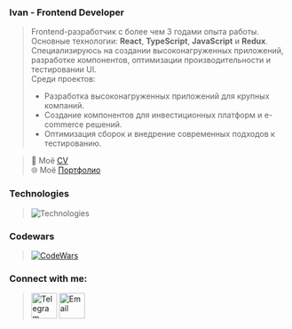 ### Ivan - Frontend Developer
> Frontend-разработчик с более чем 3 годами опыта работы. Основные технологии: **React**, **TypeScript**, **JavaScript** и **Redux**. Специализируюсь на создании высоконагруженных приложений, разработке компонентов, оптимизации производительности и тестировании UI.  
> Среди проектов:  
> - Разработка высоконагруженных приложений для крупных компаний.  
> - Создание компонентов для инвестиционных платформ и e-commerce решений.  
> - Оптимизация сборок и внедрение современных подходов к тестированию.

> 📄 Моё [CV](https://alyakin.art/CV.pdf "CV.pdf")  
> 🌐 Моё [Портфолио](https://alyakin.art "alyakin.art")  

### Technologies
> ![Technologies](https://skillicons.dev/icons?i=html,css,js,ts,react,redux,nextjs,nodejs,tailwind,git,deno,jest&perline=6)  

### Codewars 
> [<img alt="CodeWars" src="https://www.codewars.com/users/JosefK/badges/large"/>](https://www.codewars.com/users/JosefK)  

### Connect with me:
> [<img alt="Telegram" width="46px" src="https://cdn-icons-png.flaticon.com/512/2504/2504941.png"/>](https://t.me/josefk_ru) [<img alt="Email" width="46px" src="https://cdn.icon-icons.com/icons2/112/PNG/512/email_18961.png"/>](mailto:josefkaru@gmail.com)



